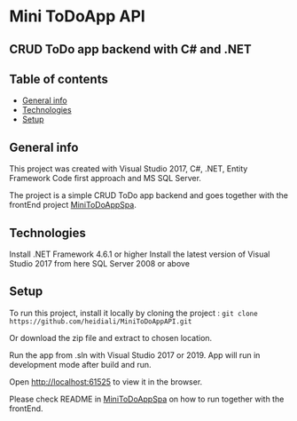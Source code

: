# Mini ToDoApp API
## CRUD ToDo app backend with C# and .NET

## Table of contents
* [General info](#general-info)
* [Technologies](#technologies)
* [Setup](#setup)

## General info
This project was created with Visual Studio 2017, C#, .NET, Entity Framework Code first approach and MS SQL Server.

The project is a simple CRUD ToDo app backend and goes together with the frontEnd project [MiniToDoAppSpa](https://github.com/heidiali/MiniToDoAppSpa).

## Technologies

Install .NET Framework 4.6.1 or higher
Install the latest version of Visual Studio 2017 from here
SQL Server 2008 or above

## Setup

To run this project, install it locally by cloning the project :
`git clone https://github.com/heidiali/MiniToDoAppAPI.git`

Or download the zip file and extract to chosen location. 

Run the app from .sln with Visual Studio 2017 or 2019.
App will run in development mode after build and run.

Open [http://localhost:61525](http://localhost:61525) to view it in the browser.

Please check README in [MiniToDoAppSpa](https://github.com/heidiali/MiniToDoAppSpa) on how to run together with the frontEnd.
